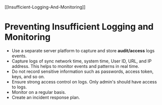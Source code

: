 [[Insufficient-Logging-And-Monitoring]]
# Preventing Insufficient Logging and Monitoring
- Use a separate server platform to capture and store **audit/access** logs events.
- Capture logs of sync network time, system time, User ID, URL, and IP address. This helps to monitor events and patterns in real time.
- Do not record sensitive information such as passwords, access token, keys, and so on.
- Ensure strong access control on logs. Only admin's should have access to logs.
- Monitor on a regular basis.
- Create an incident response plan.